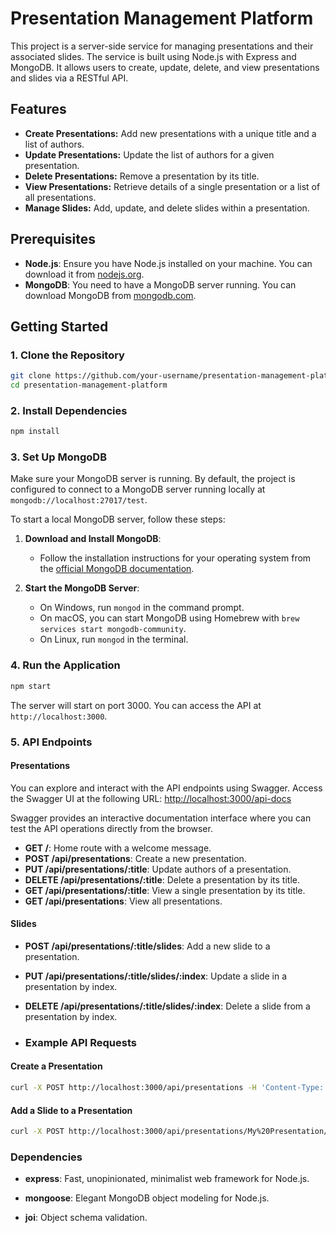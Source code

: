 # Presentation Management Platform

This project is a server-side service for managing presentations and their associated slides. The service is built using Node.js with Express and MongoDB. It allows users to create, update, delete, and view presentations and slides via a RESTful API.

## Features

- **Create Presentations:** Add new presentations with a unique title and a list of authors.
- **Update Presentations:** Update the list of authors for a given presentation.
- **Delete Presentations:** Remove a presentation by its title.
- **View Presentations:** Retrieve details of a single presentation or a list of all presentations.
- **Manage Slides:** Add, update, and delete slides within a presentation.

## Prerequisites

- **Node.js**: Ensure you have Node.js installed on your machine. You can download it from [nodejs.org](https://nodejs.org/).
- **MongoDB**: You need to have a MongoDB server running. You can download MongoDB from [mongodb.com](https://www.mongodb.com/try/download/community).

## Getting Started

### 1. Clone the Repository

```sh
git clone https://github.com/your-username/presentation-management-platform.git
cd presentation-management-platform
```

### 2. Install Dependencies

```sh
npm install
```

### 3. Set Up MongoDB

Make sure your MongoDB server is running. By default, the project is configured to connect to a MongoDB server running locally at `mongodb://localhost:27017/test`.

To start a local MongoDB server, follow these steps:

1. **Download and Install MongoDB**:
   - Follow the installation instructions for your operating system from the [official MongoDB documentation](https://docs.mongodb.com/manual/installation/).

2. **Start the MongoDB Server**:
   - On Windows, run `mongod` in the command prompt.
   - On macOS, you can start MongoDB using Homebrew with `brew services start mongodb-community`.
   - On Linux, run `mongod` in the terminal.

### 4. Run the Application

```sh
npm start
```

The server will start on port 3000. You can access the API at `http://localhost:3000`.

### 5. API Endpoints

#### Presentations
You can explore and interact with the API endpoints using Swagger. Access the Swagger UI at the following URL: [http://localhost:3000/api-docs](http://localhost:3000/api-docs/#/default/post_api_presentations)

Swagger provides an interactive documentation interface where you can test the API operations directly from the browser.

- **GET /**: Home route with a welcome message.
- **POST /api/presentations**: Create a new presentation.
- **PUT /api/presentations/:title**: Update authors of a presentation.
- **DELETE /api/presentations/:title**: Delete a presentation by its title.
- **GET /api/presentations/:title**: View a single presentation by its title.
- **GET /api/presentations**: View all presentations.


#### Slides

- **POST /api/presentations/:title/slides**: Add a new slide to a presentation.
- **PUT /api/presentations/:title/slides/:index**: Update a slide in a presentation by index.
- **DELETE /api/presentations/:title/slides/:index**: Delete a slide from a presentation by index.

- ### Example API Requests

#### Create a Presentation

```sh
curl -X POST http://localhost:3000/api/presentations -H 'Content-Type: application/json' -d '{"title": "My Presentation", "authors": ["Author One", "Author Two"]}'
```
#### Add a Slide to a Presentation

```sh
curl -X POST http://localhost:3000/api/presentations/My%20Presentation/slides -H 'Content-Type: application/json' -d '{"topic": "Slide Topic", "body": "Slide Body"}'
```

### Dependencies

- **express**: Fast, unopinionated, minimalist web framework for Node.js.  

- **mongoose**: Elegant MongoDB object modeling for Node.js.

- **joi**: Object schema validation. 




